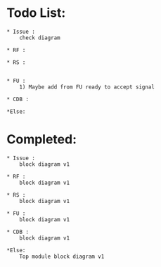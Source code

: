 # Todo List:
	
	* Issue :
		check diagram
		
	* RF : 

	* RS :


	* FU :
		1) Maybe add from FU ready to accept signal

	* CDB :

	*Else:

# Completed:
	* Issue :
		block diagram v1

	* RF : 
		block diagram v1

	* RS :
		block diagram v1

	* FU :
		block diagram v1

	* CDB :
		block diagram v1

	*Else:
		Top module block diagram v1